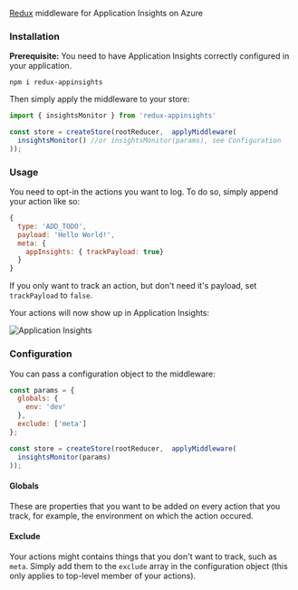 [Redux](https://github.com/reactjs/redux) middleware for Application Insights on Azure

### Installation
**Prerequisite:** You need to have Application Insights correctly configured in your application.

`npm i redux-appinsights`

Then simply apply the middleware to your store:

``` JavaScript
import { insightsMonitor } from 'redux-appinsights' 

const store = createStore(rootReducer,  applyMiddleware(
  insightsMonitor() //or insightsMonitor(params), see Configuration
));
```


### Usage

You need to opt-in the actions you want to log. To do so, simply append your action like so:

``` JavaScript
{
  type: 'ADD_TODO',
  payload: 'Hello World!',
  meta: {
    appInsights: { trackPayload: true}
  }
}
```

If you only want to track an action, but don't need it's payload, set `trackPayload` to `false`.

Your actions will now show up in Application Insights:  
  
![Application Insights](https://raw.githubusercontent.com/wbuchwalter/redux-appinsights/master/insights.png)

### Configuration
You can pass a configuration object to the middleware:

``` JavaScript
const params = {
  globals: {
    env: 'dev'
  },
  exclude: ['meta']
};

const store = createStore(rootReducer,  applyMiddleware(
  insightsMonitor(params)
));

```

#### Globals  

These are properties that you want to be added on every action that you track, for example, the environment on which the action occured.

#### Exclude

Your actions might contains things that you don't want to track, such as `meta`. Simply add them to the `exclude` array in the configuration object (this only applies to top-level member of your actions).


